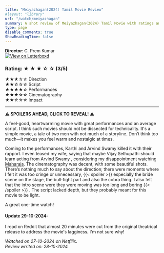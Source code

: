 ```yaml
---
title: "Meiyazhagan(2024) Tamil Movie Review"
#layout: "library"
url: "/watch/meiyazhagan"
summary: A shot review of Meiyazhagan(2024) Tamil Movie with ratings and a quick take.
type: page
disable_comments: true
ShowReadingTime: false
---
```


**Director**: C. Prem Kumar  
[![View on Letterboxd](/images/letterboxd.png)](https://letterboxd.com/film/meiyazhagan/)



### Rating: ★ ★ ★ ☆ ☆ (3/5)

★★★☆☆ Direction  
★★☆☆☆ Script  
★★★★☆ Performances  
★★★☆☆ Cinematography  
★★☆☆☆ Impact  

---

**⚠️ SPOILERS AHEAD, CLICK TO REVEAL! ⚠️**

A feel-good, heartwarming movie with great performances and an average script. I think such movies should not be dissected for technicality. It's a simple movie, a tale of two men with not much of a storyline. Don’t think too much—it makes you feel warm and nostalgic at times.

Coming to the performances, Karthi and Arvind Swamy killed it with their rapport. I even teased my wife, saying that maybe Vijay Sethupathi should learn acting from Arvind Swamy
, considering my disappointment watching [Maharaja](/watch/maharaja). The cinematography was decent, with some beautiful shots. There’s nothing much to say about the direction; there were moments where I felt it was too cringe or unnecessary, {{< spoiler >}} especially the bride scene on the stage, the bull-fight part and also the cobra thing. I also felt that the intro scene were they were moving was too long and boring  {{< /spoiler >}} . The script lacked depth, but they probably meant for this movie to be light.

A great one-time watch!



#### Update 29-10-2024:
I read on Reddit that almost 20 minutes were cut from the original theatrical release to address the movie's lagginess. I'm not sure why!



*Watched on 27-10-2024 on Netfllix.*  
*Review wrrited on: 28-10-2024*

